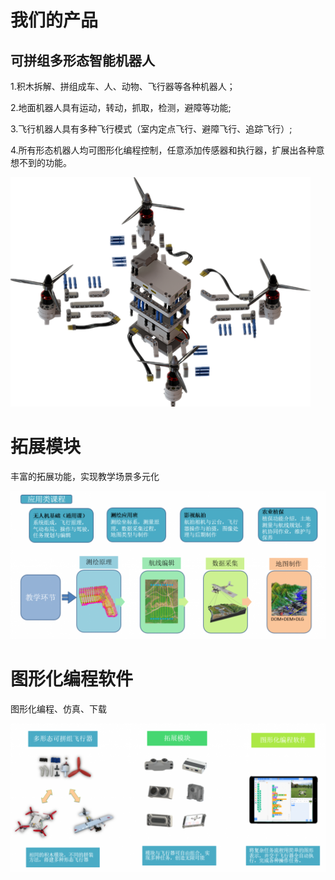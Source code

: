 # 我们的产品

## 可拼组多形态智能机器人
1.积木拆解、拼组成车、人、动物、飞行器等各种机器人；

2.地面机器人具有运动，转动，抓取，检测，避障等功能;

3.飞行机器人具有多种飞行模式（室内定点飞行、避障飞行、追踪飞行）;

4.所有形态机器人均可图形化编程控制，任意添加传感器和执行器，扩展出各种意想不到的功能。

![拼装多旋翼](..\img\2019\02\multirobot-small.png)

<h1>拓展模块</h1>
<p>丰富的拓展功能，实现教学场景多元化</p>

![拓展模块](..\img\2019\02\QQ截图20190123152518-1024x482.png)
<!-- <figure class="wp-block-image"><img src="..\img\2019\02\QQ截图20190123152518-1024x482.png" alt="" class="wp-image-254"/></figure> -->

<h1>图形化编程软件</h1>
<p>图形化编程、仿真、下载</p>

![图形化编程软件](..\img\2019\02\QQ截图20190123152231-1024x482.png)

<!-- <figure class="wp-block-image"><img src="..\img\2019\02\QQ截图20190123152231-1024x482.png" alt="" class="wp-image-254"/></figure> -->
